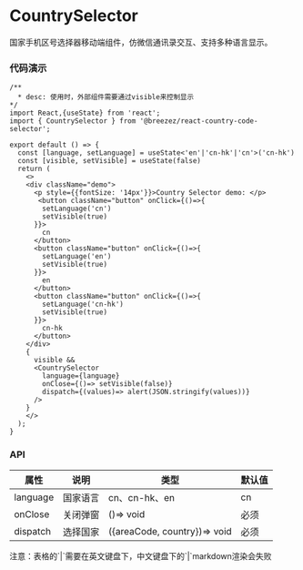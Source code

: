 # CountrySelector

国家手机区号选择器移动端组件，仿微信通讯录交互、支持多种语言显示。

### 代码演示
```tsx
/**
  * desc: 使用时，外部组件需要通过visible来控制显示
*/
import React,{useState} from 'react';
import { CountrySelector } from '@breezez/react-country-code-selector';

export default () => {
  const [language, setLanguage] = useState<'en'|'cn-hk'|'cn'>('cn-hk')
  const [visible, setVisible] = useState(false)
  return (
    <>
    <div className="demo">
      <p style={{fontSize: '14px'}}>Country Selector demo: </p>
       <button className="button" onClick={()=>{
        setLanguage('cn')
        setVisible(true)
      }}>
        cn
      </button>
      <button className="button" onClick={()=>{
        setLanguage('en')
        setVisible(true)
      }}>
        en
      </button>
      <button className="button" onClick={()=>{
        setLanguage('cn-hk')
        setVisible(true)
      }}>
        cn-hk
      </button>
    </div>
    {
      visible && 
      <CountrySelector
        language={language}
        onClose={()=> setVisible(false)} 
        dispatch={(values)=> alert(JSON.stringify(values))}
      />
    }
    </>
  );
}
```

### API

|  属性     | 说明    | 类型                          | 默认值    |
|----------|---------|------------------------------|--------- |
| language | 国家语言 | cn、cn-hk、en                 | cn       |
| onClose  | 关闭弹窗 | ()=> void                    | 必须      |
| dispatch | 选择国家 |({areaCode, country})=> void  | 必须      |

<Alert type="info">
  注意：表格的`|`需要在英文键盘下，中文键盘下的`|`markdown渲染会失败
</Alert>